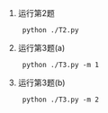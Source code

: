 1. 运行第2题
   ```
    python ./T2.py
   ```
2. 运行第3题(a)
   ```
    python ./T3.py -m 1
   ```
3. 运行第3题(b)
   ```
    python ./T3.py -m 2
   ```